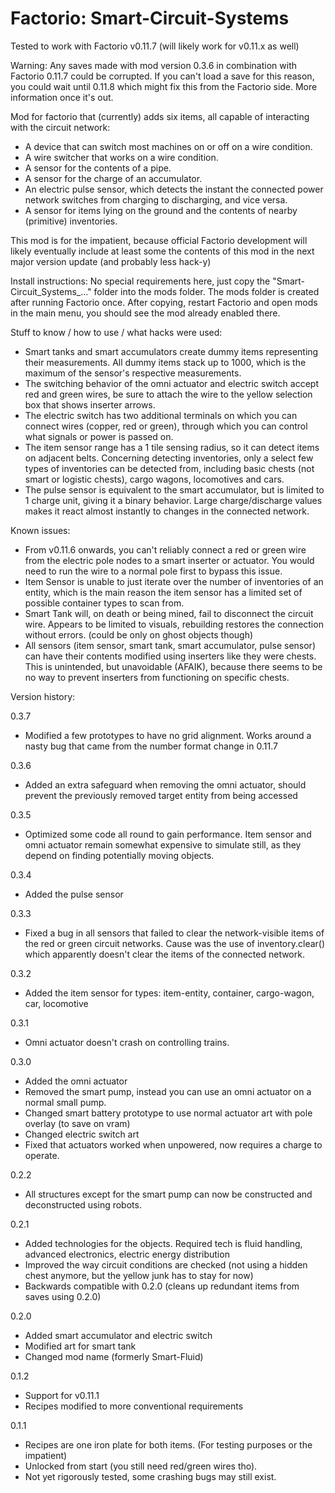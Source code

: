 Factorio: Smart-Circuit-Systems
=========================

Tested to work with Factorio v0.11.7 (will likely work for v0.11.x as well)

Warning: Any saves made with mod version 0.3.6 in combination with Factorio 0.11.7 could be corrupted. If you can't load a save for this reason, you could wait until 0.11.8 which might fix this from the Factorio side. More information once it's out.

Mod for factorio that (currently) adds six items, all capable of interacting with the circuit network: 
+ A device that can switch most machines on or off on a wire condition.
+ A wire switcher that works on a wire condition.
+ A sensor for the contents of a pipe.
+ A sensor for the charge of an accumulator.
+ An electric pulse sensor, which detects the instant the connected power network switches from charging to discharging, and vice versa.
+ A sensor for items lying on the ground and the contents of nearby (primitive) inventories. 

This mod is for the impatient, because official Factorio development will likely eventually include at least some the contents of this mod in the next major version update (and probably less hack-y)

Install instructions:
No special requirements here, just copy the "Smart-Circuit_Systems_..." folder into the mods folder. The mods folder is created after running Factorio once. After copying, restart Factorio and open mods in the main menu, you should see the mod already enabled there.

Stuff to know / how to use / what hacks were used: 
+ Smart tanks and smart accumulators create dummy items representing their measurements. All dummy items stack up to 1000, which is the maximum of the sensor's respective measurements.
+ The switching behavior of the omni actuator and electric switch accept red and green wires, be sure to attach the wire to the yellow selection box that shows inserter arrows.
+ The electric switch has two additional terminals on which you can connect wires (copper, red or green), through which you can control what signals or power is passed on.
+ The item sensor range has a 1 tile sensing radius, so it can detect items on adjacent belts. Concerning detecting inventories, only a select few types of inventories can be detected from, including basic chests (not smart or logistic chests), cargo wagons, locomotives and cars.
+ The pulse sensor is equivalent to the smart accumulator, but is limited to 1 charge unit, giving it a binary behavior. Large charge/discharge values makes it react almost instantly to changes in the connected network.

Known issues:
+ From v0.11.6 onwards, you can't reliably connect a red or green wire from the electric pole nodes to a smart inserter or actuator. You would need to run the wire to a normal pole first to bypass this issue.
+ Item Sensor is unable to just iterate over the number of inventories of an entity, which is the main reason the item sensor has a limited set of possible container types to scan from.
+ Smart Tank will, on death or being mined, fail to disconnect the circuit wire. Appears to be limited to visuals, rebuilding restores the connection without errors. (could be only on ghost objects though)
+ All sensors (item sensor, smart tank, smart accumulator, pulse sensor) can have their contents modified using inserters like they were chests. This is unintended, but unavoidable (AFAIK), because there seems to be no way to prevent inserters from functioning on specific chests.

Version history:

0.3.7
+ Modified a few prototypes to have no grid alignment. Works around a nasty bug that came from the number format change in 0.11.7

0.3.6
+ Added an extra safeguard when removing the omni actuator, should prevent the previously removed target entity from being accessed

0.3.5
+ Optimized some code all round to gain performance. Item sensor and omni actuator remain somewhat expensive to simulate still, as they depend on finding potentially moving objects.

0.3.4
+ Added the pulse sensor

0.3.3
+ Fixed a bug in all sensors that failed to clear the network-visible items of the red or green circuit networks. Cause was the use of inventory.clear() which apparently doesn't clear the items of the connected network.

0.3.2
+ Added the item sensor for types: item-entity, container, cargo-wagon, car, locomotive

0.3.1
+ Omni actuator doesn't crash on controlling trains.

0.3.0
+ Added the omni actuator
+ Removed the smart pump, instead you can use an omni actuator on a normal small pump.
+ Changed smart battery prototype to use normal actuator art with pole overlay (to save on vram)
+ Changed electric switch art
+ Fixed that actuators worked when unpowered, now requires a charge to operate.

0.2.2
+ All structures except for the smart pump can now be constructed and deconstructed using robots. 

0.2.1
+ Added technologies for the objects. Required tech is fluid handling, advanced electronics, electric energy distribution
+ Improved the way circuit conditions are checked (not using a hidden chest anymore, but the yellow junk has to stay for now)
+ Backwards compatible with 0.2.0 (cleans up redundant items from saves using 0.2.0)
	
0.2.0
+ Added smart accumulator and electric switch
+ Modified art for smart tank
+ Changed mod name (formerly Smart-Fluid)
	
0.1.2
+ Support for v0.11.1
+ Recipes modified to more conventional requirements
	
0.1.1
+ Recipes are one iron plate for both items. (For testing purposes or the impatient)
+ Unlocked from start (you still need red/green wires tho).
+ Not yet rigorously tested, some crashing bugs may still exist.
	
	


